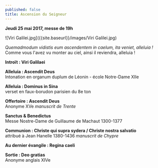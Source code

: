 ```yaml
---
published: false
title: Ascension du Seigneur
---
```

**Jeudi 25 mai 2017, messe de 19h**  

![Viri Galilei.jpg]({{site.baseurl}}/images/Viri Galilei.jpg)

*Quemadmodum vidistis eum ascendentem in caelum, ita veniet, alleluia !*  
Comme vous l'avez vu monter au ciel, ainsi il reviendra, alleluia !

**Introït : Viri Galilaei**  

**Alleluia : Ascendit Deus**  
Intonation en organum duplum de Léonin - école Notre-Dame XIIe

**Alleluia : Dominus in Sina**  
verset en faux-borudon parisien du 8e ton

**Offertoire : Ascendit Deus**  
Anonyme XVe *manuscrit de Trente*  

**Sanctus & Benedictus**  
Messe Nostre-Dame de Guillaume de Machaut 1300-1377

**Communion : Christe qui supra sydera / Christe nostra salvatio**  
attribué à Jean Hanelle 1380-1436 *manuscrit de Chypre*

**Au dernier évangile : Regina caeli**

**Sortie : Deo gratias**  
Anonyme anglais XIVe

